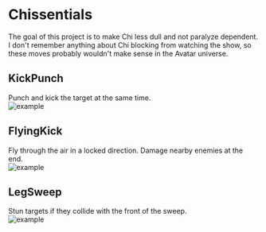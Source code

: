 # Chissentials

The goal of this project is to make Chi less dull and not paralyze dependent. 
I don't remember anything about Chi blocking from watching the show, so these moves probably wouldn't make sense in the Avatar universe.

## KickPunch
Punch and kick the target at the same time.  
![example](https://thumbs.gfycat.com/BoldCreamyAmericanbadger-size_restricted.gif "KickPunch")

## FlyingKick
Fly through the air in a locked direction. Damage nearby enemies at the end.  
![example](https://thumbs.gfycat.com/QuarterlyFalseHarrier-size_restricted.gif "FlyingKick")

## LegSweep
Stun targets if they collide with the front of the sweep.  
![example](https://thumbs.gfycat.com/SelfishIdealisticKrill-size_restricted.gif "LegSweep")

